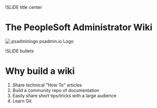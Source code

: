 !SLIDE title center

# The PeopleSoft Administrator Wiki

![.psadminlogo psadmin.io Logo](../_images/psadmin_io_white_400.png)

!SLIDE bullets

# Why build a wiki

1. Share technical "How To" articles
1. Build a community repo of documentation
1. Easily share short tips/tricks with a large audience
1. Learn Git


